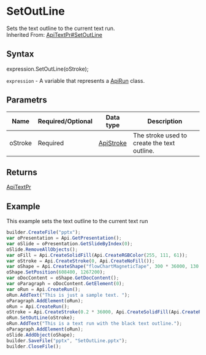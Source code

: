 # SetOutLine

Sets the text outline to the current text run.
<br>Inherited From: [ApiTextPr#SetOutLine](../../ApiTextPr/Methods/SetOutLine.md)

## Syntax

expression.SetOutLine(oStroke);

`expression` - A variable that represents a [ApiRun](../ApiRun.md) class.

## Parametrs

| **Name** | **Required/Optional** | **Data type** | **Description** |
| ------------- | ------------- | ------------- | ------------- |
| oStroke | Required | [ApiStroke](../../ApiStroke/ApiStroke.md) | The stroke used to create the text outline. |

## Returns

[ApiTextPr](../../ApiTextPr/ApiTextPr.md)

## Example

This example sets the text outline to the current text run

```javascript
builder.CreateFile("pptx");
var oPresentation = Api.GetPresentation();
var oSlide = oPresentation.GetSlideByIndex(0);
oSlide.RemoveAllObjects();
var oFill = Api.CreateSolidFill(Api.CreateRGBColor(255, 111, 61));
var oStroke = Api.CreateStroke(0, Api.CreateNoFill());
var oShape = Api.CreateShape("flowChartMagneticTape", 300 * 36000, 130 * 36000, oFill, oStroke);
oShape.SetPosition(608400, 1267200);
var oDocContent = oShape.GetDocContent();
var oParagraph = oDocContent.GetElement(0);
var oRun = Api.CreateRun();
oRun.AddText("This is just a sample text. ");
oParagraph.AddElement(oRun);
oRun = Api.CreateRun();
oStroke = Api.CreateStroke(0.2 * 36000, Api.CreateSolidFill(Api.CreateRGBColor(51, 51, 51)));
oRun.SetOutLine(oStroke);
oRun.AddText("This is a text run with the black text outline.");
oParagraph.AddElement(oRun);
oSlide.AddObject(oShape);
builder.SaveFile("pptx", "SetOutLine.pptx");
builder.CloseFile();
```